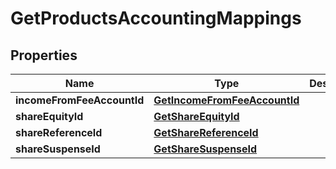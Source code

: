 

# GetProductsAccountingMappings


## Properties

| Name | Type | Description | Notes |
|------------ | ------------- | ------------- | -------------|
|**incomeFromFeeAccountId** | [**GetIncomeFromFeeAccountId**](GetIncomeFromFeeAccountId.md) |  |  [optional] |
|**shareEquityId** | [**GetShareEquityId**](GetShareEquityId.md) |  |  [optional] |
|**shareReferenceId** | [**GetShareReferenceId**](GetShareReferenceId.md) |  |  [optional] |
|**shareSuspenseId** | [**GetShareSuspenseId**](GetShareSuspenseId.md) |  |  [optional] |



